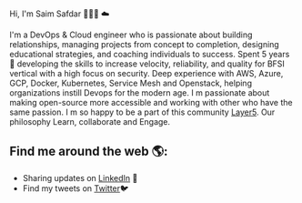 Hi, I'm Saim Safdar 👩🏾‍💻 ☁️

I'm a DevOps & Cloud engineer who is passionate about building relationships, managing projects from concept to completion, designing educational strategies, and coaching individuals to success. Spent 5 years 🌟 developing the skills to increase velocity, reliability, and quality for BFSI vertical with a high focus on security. Deep experience with AWS, Azure, GCP, Docker, Kubernetes, Service Mesh and Openstack, helping organizations instill Devops for the modern age. I m passionate about making open-source more accessible and working with other who have the same passion. I m so happy to be a part of this community [Layer5](https://layer5.io/). Our philosophy Learn, collaborate and Engage. 



## Find me around the web 🌎:

- Sharing updates on [LinkedIn](https://www.linkedin.com/in/saim-safder-a0991a97/) 💼
- Find my tweets on [Twitter](https://twitter.com/imsaimsafder14)🐦
